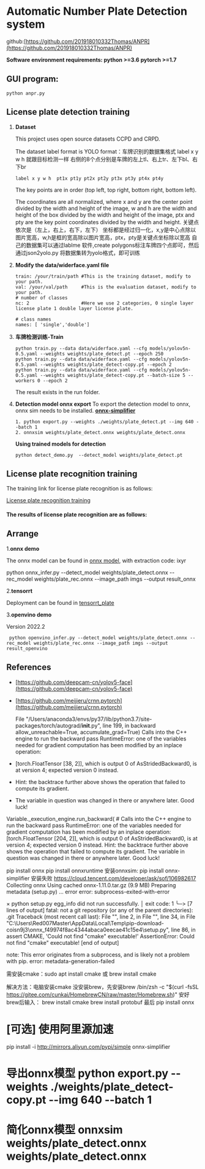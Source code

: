 # **Automatic Number Plate Detection system**

github:[https://github.com/201918010332Thomas/ANPR](https://github.com/201918010332Thomas/ANPR)

**Software environment requirements: python >=3.6  pytorch >=1.7**

## **GUI program:**

```
python anpr.py
```

## License plate detection training

1. **Dataset**

   This project uses open source datasets CCPD and CRPD.

   The dataset label format is YOLO format：车牌识别的数据集格式 label x y w h 就跟目标检测一样 右侧的8个点分别是车牌的左上tl、右上tr、左下bl、右下br

   ```
   label x y w h  pt1x pt1y pt2x pt2y pt3x pt3y pt4x pt4y
   ```

   The key points are in order (top left, top right, bottom right, bottom left).

   The coordinates are all normalized, where x and y are the center point divided by the width and height of the image, w and h are the width and height of the box divided by the width and height of the image, ptx and pty are the key point coordinates divided by the width and height.
   关键点依次是（左上，右上，右下，左下） 坐标都是经过归一化，x,y是中心点除以图片宽高，w,h是框的宽高除以图片宽高，ptx，pty是关键点坐标除以宽高
   自己的数据集可以通过lablme 软件,create polygons标注车牌四个点即可，然后通过json2yolo.py 将数据集转为yolo格式，即可训练
   
2. **Modify the data/widerface.yaml file**

   ```
   train: /your/train/path #This is the training dataset, modify to your path.
   val: /your/val/path     #This is the evaluation dataset, modify to your path.
   # number of classes
   nc: 2                   #Here we use 2 categories, 0 single layer license plate 1 double layer license plate.

   # class names
   names: [ 'single','double']

   ```
3. **车牌检测训练-Train**

   ```
   python train.py --data data/widerface.yaml --cfg models/yolov5n-0.5.yaml --weights weights/plate_detect.pt --epoch 250
   python train.py --data data/widerface.yaml --cfg models/yolov5n-0.5.yaml --weights weights/plate_detect-copy.pt --epoch 2
   python train.py --data data/widerface.yaml --cfg models/yolov5n-0.5.yaml --weights weights/plate_detect-copy.pt --batch-size 5 --workers 0 --epoch 2

   ```

   The result exists in the run folder.
4. **Detection model onnx export**
   To export the detection model to onnx, onnx sim needs to be installed. **[onnx-simplifier](https://github.com/daquexian/onnx-simplifier)**

   ```
   1. python export.py --weights ./weights/plate_detect.pt --img 640 --batch 1
   2. onnxsim weights/plate_detect.onnx weights/plate_detect.onnx
   ```

   **Using trained models for detection**

   ```
   python detect_demo.py  --detect_model weights/plate_detect.pt
   ```

## License plate recognition training

The training link for license plate recognition is as follows:

[License plate recognition training](https://github.com/201918010332Thomas/CRNN_LPR)

#### **The results of license plate recognition are as follows:**

[//]: # (![Image]&#40;image/README/test_12.jpg&#41;)

## Arrange

1.**onnx demo**

The onnx model can be found in [onnx model](https://pan.baidu.com/s/1UmWN2kpRP96h2cM6Pi-now), with extraction code: ixyr

python onnx_infer.py --detect_model weights/plate_detect.onnx  --rec_model weights/plate_rec.onnx  --image_path imgs --output result_onnx

2.**tensorrt**

Deployment can be found in [tensorrt_plate](https://github.com/we0091234/chinese_plate_tensorrt)

3.**openvino demo**

Version 2022.2

```
 python openvino_infer.py --detect_model weights/plate_detect.onnx --rec_model weights/plate_rec.onnx --image_path imgs --output result_openvino
```

## References

* [https://github.com/deepcam-cn/yolov5-face](https://github.com/deepcam-cn/yolov5-face)
* [https://github.com/meijieru/crnn.pytorch](https://github.com/meijieru/crnn.pytorch)

  File "/Users/anaconda3/envs/py37/lib/python3.7/site-packages/torch/autograd/__init__.py", line 199, in backward
    allow_unreachable=True, accumulate_grad=True)
Calls into the C++ engine to run the backward pass
RuntimeError: one of the variables needed for gradient computation has been modified by an inplace operation:
* [torch.FloatTensor [38, 2]], which is output 0 of AsStridedBackward0, is at version 4; expected version 0 instead.
* Hint: the backtrace further above shows the operation that failed to compute its gradient. 
* The variable in question was changed in there or anywhere later. Good luck!

Variable._execution_engine.run_backward( # Calls into the C++ engine to run the backward pass
RuntimeError: one of the variables needed for gradient computation has been modified by an inplace operation:
[torch.FloatTensor [204, 2]], which is output 0 of AsStridedBackward0, is at version 4; expected version 0 instead. 
Hint: the backtrace further above shows the operation that failed to compute its gradient.
The variable in question was changed in there or anywhere later. Good luck!

pip install onnx
pip install onnxruntime
安装onnxsim:
pip install onnx-simplifier
安装失败 https://cloud.tencent.com/developer/ask/sof/106982617
Collecting onnx
  Using cached onnx-1.11.0.tar.gz (9.9 MB)
  Preparing metadata (setup.py) ... error
  error: subprocess-exited-with-error

  × python setup.py egg_info did not run successfully.
  │ exit code: 1
  ╰─> [7 lines of output]
      fatal: not a git repository (or any of the parent directories): .git
      Traceback (most recent call last):
        File "<string>", line 2, in <module>
        File "<pip-setuptools-caller>", line 34, in <module>
        File "C:\Users\Red007Master\AppData\Local\Temp\pip-download-coisn9j3\onnx_f49974f8ac4344abaca0eecae41c15e4\setup.py", line 86, in <module>
          assert CMAKE, 'Could not find "cmake" executable!'
      AssertionError: Could not find "cmake" executable!
      [end of output]

  note: This error originates from a subprocess, and is likely not a problem with pip.
error: metadata-generation-failed

需安装cmake：sudo apt install cmake 或 brew install cmake

解决方法：电脑安装cmake
没安装brew，先安装brew 
/bin/zsh -c "$(curl -fsSL https://gitee.com/cunkai/HomebrewCN/raw/master/Homebrew.sh)"
安好brew后输入：
brew install cmake
brew install protobuf
最后 pip install onnx

# [可选] 使用阿里源加速
pip install -i http://mirrors.aliyun.com/pypi/simple onnx-simplifier
# 导出onnx模型 python export.py --weights ./weights/plate_detect-copy.pt --img 640 --batch 1
# 简化onnx模型 onnxsim weights/plate_detect.onnx weights/plate_detect.onnx
